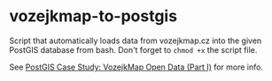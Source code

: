 vozejkmap-to-postgis
====================

Script that automatically loads data from vozejkmap.cz into the given PostGIS database from bash.
Don't forget to `chmod +x` the script file.

See [PostGIS Case Study: VozejkMap Open Data (Part I)](2014/postgis-case-study-vozejkmap-open-data-part-i/) for more info.
